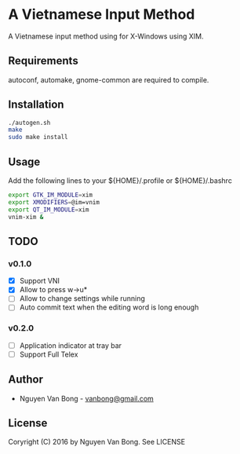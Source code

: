 # A Vietnamese Input Method

A Vietnamese input method using for X-Windows using XIM. 

## Requirements

autoconf, automake, gnome-common are required to compile. 

## Installation

```bash
./autogen.sh
make
sudo make install    
```
## Usage

Add the following lines to your ${HOME}/.profile or ${HOME}/.bashrc
```bash
export GTK_IM_MODULE=xim
export XMODIFIERS=@im=vnim
export QT_IM_MODULE=xim
vnim-xim &
```

## TODO

### v0.1.0
- [x] Support VNI
- [x] Allow to press w->u*
- [ ] Allow to change settings while running
- [ ] Auto commit text when the editing word is long enough

### v0.2.0
- [ ] Application indicator at tray bar
- [ ] Support Full Telex

## Author

- Nguyen Van Bong - vanbong@gmail.com

## License

Coryright (C) 2016 by Nguyen Van Bong. See LICENSE
